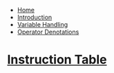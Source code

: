 * [Home](/)
* [Introduction](introduction.md)
* [Variable Handling](variable-handling.md)
* [Operator Denotations](operator-denotations.md)
# [Instruction Table](instruction-table.md)
